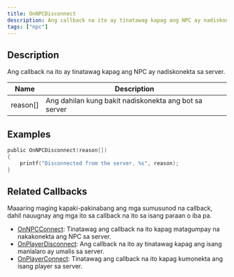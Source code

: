 ```yaml
---
title: OnNPCDisconnect
description: Ang callback na ito ay tinatawag kapag ang NPC ay nadiskonekta sa server.
tags: ["npc"]
---
```


<VersionWarn name='callback' version='SA-MP 0.3a' />

## Description

Ang callback na ito ay tinatawag kapag ang NPC ay nadiskonekta sa server.

| Name         | Description                                             |
| ------------ | ------------------------------------------------------- |
| reason[]     | Ang dahilan kung bakit nadiskonekta ang bot sa server   |

## Examples

```c
public OnNPCDisconnect(reason[])
{
    printf("Disconnected from the server. %s", reason);
}
```

## Related Callbacks

Maaaring maging kapaki-pakinabang ang mga sumusunod na callback, dahil nauugnay ang mga ito sa callback na ito sa isang paraan o iba pa.

- [OnNPCConnect](OnNPCConnect): Tinatawag ang callback na ito kapag matagumpay na nakakonekta ang NPC sa server.
- [OnPlayerDisconnect](OnPlayerDisconnect): Ang callback na ito ay tinatawag kapag ang isang manlalaro ay umalis sa server.
- [OnPlayerConnect](OnPlayerConnect): Tinatawag ang callback na ito kapag kumonekta ang isang player sa server.